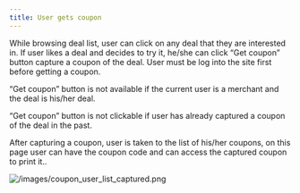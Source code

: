 ```yaml
---
title: User gets coupon
---
```

While browsing deal list, user can click on any deal that they are interested in. If user likes a deal and decides to try it, he/she can click “Get coupon” button capture a coupon of the deal. User must be log into the site first before getting a coupon.

“Get coupon” button is not available if the current user is a merchant and the deal is his/her deal.

“Get coupon” button is not clickable if user has already captured a coupon of the deal in the past.

After capturing a coupon, user is taken to the list of his/her coupons, on this page user can have the coupon code and can access the captured coupon to print it..

![/images/coupon_user_list_captured.png](/images/coupon_user_list_captured.png)